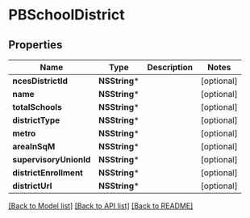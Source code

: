 # PBSchoolDistrict

## Properties
Name | Type | Description | Notes
------------ | ------------- | ------------- | -------------
**ncesDistrictId** | **NSString*** |  | [optional] 
**name** | **NSString*** |  | [optional] 
**totalSchools** | **NSString*** |  | [optional] 
**districtType** | **NSString*** |  | [optional] 
**metro** | **NSString*** |  | [optional] 
**areaInSqM** | **NSString*** |  | [optional] 
**supervisoryUnionId** | **NSString*** |  | [optional] 
**districtEnrollment** | **NSString*** |  | [optional] 
**districtUrl** | **NSString*** |  | [optional] 

[[Back to Model list]](../README.md#documentation-for-models) [[Back to API list]](../README.md#documentation-for-api-endpoints) [[Back to README]](../README.md)


